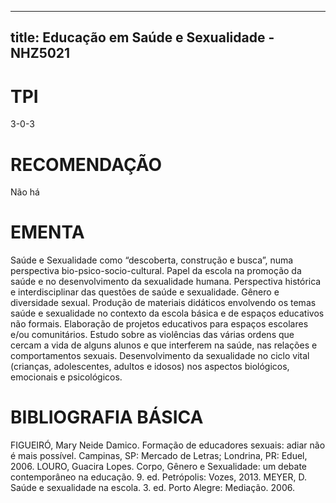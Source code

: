 
---
title: Educação em Saúde e Sexualidade - NHZ5021 
---

# TPI

3-0-3

# RECOMENDAÇÃO

Não há

# EMENTA

Saúde e Sexualidade como “descoberta, construção e busca”, numa perspectiva bio-psico-socio-cultural. Papel da escola na promoção da saúde e no desenvolvimento da sexualidade humana. Perspectiva histórica e interdisciplinar das questões de saúde e sexualidade. Gênero e diversidade sexual. Produção de materiais didáticos envolvendo os temas saúde e sexualidade no contexto da escola básica e de espaços educativos não formais. Elaboração de projetos educativos para espaços escolares e/ou comunitários. Estudo sobre as violências das várias ordens que cercam a vida de alguns alunos e que interferem na saúde, nas relações e comportamentos sexuais. Desenvolvimento da sexualidade no ciclo vital (crianças, adolescentes, adultos e idosos) nos aspectos biológicos, emocionais e psicológicos.

# BIBLIOGRAFIA BÁSICA

FIGUEIRÓ, Mary Neide Damico. Formação de educadores sexuais: adiar não é mais possível. Campinas, SP: Mercado de Letras; Londrina, PR: Eduel, 2006.
LOURO, Guacira Lopes. Corpo, Gênero e Sexualidade: um debate contemporâneo na educação. 9. ed. Petrópolis: Vozes, 2013.
MEYER, D. Saúde e sexualidade na escola. 3. ed. Porto Alegre: Mediação. 2006.
        